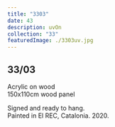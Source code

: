 ```yaml
---
title: "3303"
date: 43
description: uvOn
collection: "33"
featuredImage: ./3303uv.jpg
---
```


## 33/03

Acrylic on wood<br/>
150x110cm wood panel

Signed and ready to hang.<br/>
Painted in El REC, Catalonia. 2020.